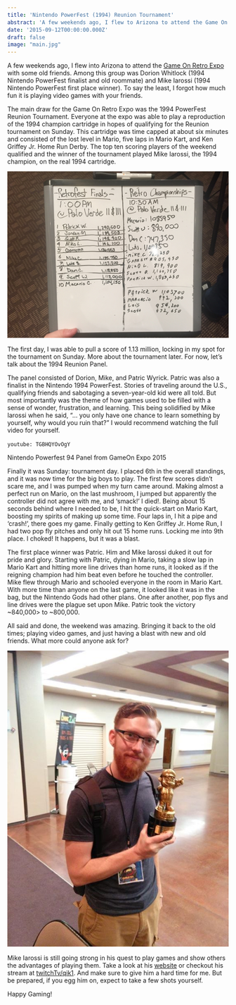 ```yaml
---
title: 'Nintendo PowerFest (1994) Reunion Tournament'
abstract: 'A few weekends ago, I flew to Arizona to attend the Game On Retro Expo.  I was in the Nintendo PowerFest 1994 Reunion Tournament finals...'
date: '2015-09-12T00:00:00.000Z'
draft: false
image: "main.jpg"
---
```


A few weekends ago, I flew into Arizona to attend the [Game On Retro Expo](https://gameonexpoaz.com/?utm_source=kernelcurry.com&utm_medium=referral&utm_campaign=nintendo-powerfest-1994-reunion-tournament "Game On Retro Expo]") with some old friends.  Among this group was Dorion Whitlock (1994 Nintendo PowerFest finalist and old roommate) and Mike Iarossi (1994 Nintendo PowerFest first place winner).  To say the least, I forgot how much fun it is playing video games with your friends.

The main draw for the Game On Retro Expo was the 1994 PowerFest Reunion Tournament.  Everyone at the expo was able to play a reproduction of the 1994 champion cartridge in hopes of qualifying for the Reunion tournament on Sunday.  This cartridge was time capped at about six minutes and consisted of the lost level in Mario, five laps in Mario Kart, and Ken Griffey Jr. Home Run Derby.  The top ten scoring players of the weekend qualified and the winner of the tournament played Mike Iarossi, the 1994 champion, on the real 1994 cartridge.

![1994 Nintendo PowerFest Reunion Tournament Qualification Scores](./scores.jpg)

The first day, I was able to pull a score of 1.13 million, locking in my spot for the tournament on Sunday.  More about the tournament later.  For now, let’s talk about the 1994 Reunion Panel.

The panel consisted of Dorion, Mike, and Patric Wyrick.  Patric was also a finalist in the Nintendo 1994 PowerFest.  Stories of traveling around the U.S., qualifying friends and sabotaging a seven-year-old kid were all told.  But most importantly was the theme of how games used to be filled with a sense of wonder, frustration, and learning.  This being solidified by Mike Iarossi when he said, “… you only have one chance to learn something by yourself, why would you ruin that?”  I would recommend watching the full video for yourself.

`youtube: TGBHQYOvOgY` <figcaption>Nintendo Powerfest 94 Panel from GameOn Expo 2015</figcaption>

Finally it was Sunday: tournament day.  I placed 6th in the overall standings, and it was now time for the big boys to play.  The first few scores didn’t scare me, and I was pumped when my turn came around.  Making almost a perfect run on Mario, on the last mushroom, I jumped but apparently the controller did not agree with me, and ‘smack!’ I died!. Being about 15 seconds behind where I needed to be, I hit the quick-start on Mario Kart, boosting my spirits of making up some time.  Four laps in, I hit a pipe and ‘crash!’, there goes my game.  Finally getting to Ken Griffey Jr. Home Run, I had two pop fly pitches and only hit out 15 home runs.  Locking me into 9th place.  I choked! It happens, but it was a blast.

The first place winner was Patric.  Him and Mike Iarossi duked it out for pride and glory.  Starting with Patric, dying in Mario, taking a slow lap in Mario Kart and hitting more line drives than home runs, it looked as if the reigning champion had him beat even before he touched the controller.  Mike flew through Mario and schooled everyone in the room in Mario Kart.  With more time than anyone on the last game, it looked like it was in the bag, but the Nintendo Gods had other plans.  One after another, pop flys and line drives were the plague set upon Mike.  Patric took the victory ~840,000> to ~800,000.

All said and done, the weekend was amazing.  Bringing it back to the old times; playing video games, and just having a blast with new and old friends.  What more could anyone ask for?

![Holding 1994 Nintendo PowerFest Trophy](./end.jpg)

Mike Iarossi is still going strong in his quest to play games and show others the advantages of playing them.  Take a look at his [website](https://qik1.com/?utm_source=kernelcurry.com&utm_medium=referral&utm_campaign=nintendo-powerfest-1994-reunion-tournament "qik1.com") or checkout his stream at [twitchTv/qik1](https://www.twitch.tv/qik1?utm_source=kernelcurry.com&utm_medium=referral&utm_campaign=nintendo-powerfest-1994-reunion-tournament "twitch.tv - qik1").  And make sure to give him a hard time for me.  But be prepared, if you egg him on, expect to take a few shots yourself.

Happy Gaming!